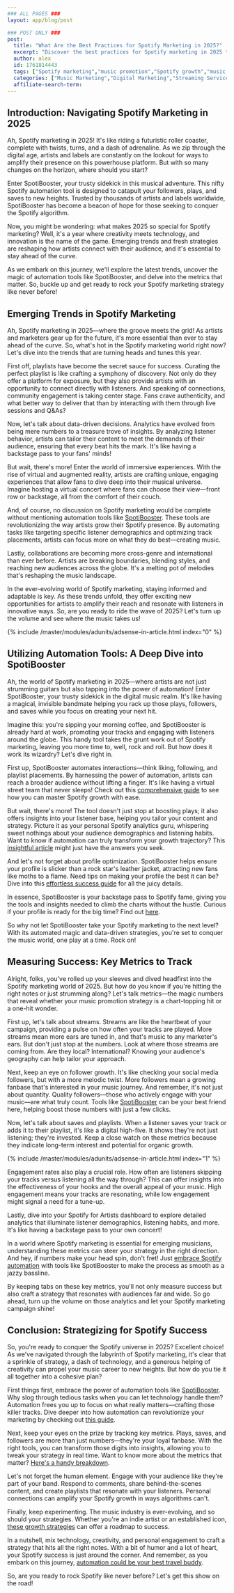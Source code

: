 ```yaml
---
### ALL PAGES ###
layout: app/blog/post

### POST ONLY ###
post:
  title: "What Are the Best Practices for Spotify Marketing in 2025?"
  excerpt: "Discover the best practices for Spotify marketing in 2025 to enhance your music presence and grow your audience effectively."
  author: alex
  id: 1761814443
  tags: ["Spotify marketing","music promotion","Spotify growth","music streaming"]
  categories: ["Music Marketing","Digital Marketing","Streaming Services"]
  affiliate-search-term: 
---
```


## Introduction: Navigating Spotify Marketing in 2025

Ah, Spotify marketing in 2025! It's like riding a futuristic roller coaster, complete with twists, turns, and a dash of adrenaline. As we zip through the digital age, artists and labels are constantly on the lookout for ways to amplify their presence on this powerhouse platform. But with so many changes on the horizon, where should you start?

Enter SpotiBooster, your trusty sidekick in this musical adventure. This nifty Spotify automation tool is designed to catapult your followers, plays, and saves to new heights. Trusted by thousands of artists and labels worldwide, SpotiBooster has become a beacon of hope for those seeking to conquer the Spotify algorithm.

Now, you might be wondering: what makes 2025 so special for Spotify marketing? Well, it's a year where creativity meets technology, and innovation is the name of the game. Emerging trends and fresh strategies are reshaping how artists connect with their audience, and it's essential to stay ahead of the curve.

As we embark on this journey, we'll explore the latest trends, uncover the magic of automation tools like SpotiBooster, and delve into the metrics that matter. So, buckle up and get ready to rock your Spotify marketing strategy like never before!

## Emerging Trends in Spotify Marketing

Ah, Spotify marketing in 2025—where the groove meets the grid! As artists and marketers gear up for the future, it's more essential than ever to stay ahead of the curve. So, what's hot in the Spotify marketing world right now? Let's dive into the trends that are turning heads and tunes this year.

First off, playlists have become the secret sauce for success. Curating the perfect playlist is like crafting a symphony of discovery. Not only do they offer a platform for exposure, but they also provide artists with an opportunity to connect directly with listeners. And speaking of connections, community engagement is taking center stage. Fans crave authenticity, and what better way to deliver that than by interacting with them through live sessions and Q&As?

Now, let's talk about data-driven decisions. Analytics have evolved from being mere numbers to a treasure trove of insights. By analyzing listener behavior, artists can tailor their content to meet the demands of their audience, ensuring that every beat hits the mark. It's like having a backstage pass to your fans' minds!

But wait, there's more! Enter the world of immersive experiences. With the rise of virtual and augmented reality, artists are crafting unique, engaging experiences that allow fans to dive deep into their musical universe. Imagine hosting a virtual concert where fans can choose their view—front row or backstage, all from the comfort of their couch.

And, of course, no discussion on Spotify marketing would be complete without mentioning automation tools like [SpotiBooster](https://spotibooster.com). These tools are revolutionizing the way artists grow their Spotify presence. By automating tasks like targeting specific listener demographics and optimizing track placements, artists can focus more on what they do best—creating music.

Lastly, collaborations are becoming more cross-genre and international than ever before. Artists are breaking boundaries, blending styles, and reaching new audiences across the globe. It's a melting pot of melodies that's reshaping the music landscape.

In the ever-evolving world of Spotify marketing, staying informed and adaptable is key. As these trends unfold, they offer exciting new opportunities for artists to amplify their reach and resonate with listeners in innovative ways. So, are you ready to ride the wave of 2025? Let's turn up the volume and see where the music takes us!

{% include /master/modules/adunits/adsense-in-article.html index="0" %}

## Utilizing Automation Tools: A Deep Dive into SpotiBooster

Ah, the world of Spotify marketing in 2025—where artists are not just strumming guitars but also tapping into the power of automation! Enter SpotiBooster, your trusty sidekick in the digital music realm. It's like having a magical, invisible bandmate helping you rack up those plays, followers, and saves while you focus on creating your next hit.

Imagine this: you're sipping your morning coffee, and SpotiBooster is already hard at work, promoting your tracks and engaging with listeners around the globe. This handy tool takes the grunt work out of Spotify marketing, leaving you more time to, well, rock and roll. But how does it work its wizardry? Let's dive right in.

First up, SpotiBooster automates interactions—think liking, following, and playlist placements. By harnessing the power of automation, artists can reach a broader audience without lifting a finger. It's like having a virtual street team that never sleeps! Check out this [comprehensive guide](https://spotibooster.com/blog/mastering-spotify-growth-a-comprehensive-guide-to-using-spotibooster) to see how you can master Spotify growth with ease.

But wait, there's more! The tool doesn't just stop at boosting plays; it also offers insights into your listener base, helping you tailor your content and strategy. Picture it as your personal Spotify analytics guru, whispering sweet nothings about your audience demographics and listening habits. Want to know if automation can truly transform your growth trajectory? This [insightful article](https://spotibooster.com/blog/can-automation-tools-transform-your-spotify-growth-trajectory) might just have the answers you seek.

And let's not forget about profile optimization. SpotiBooster helps ensure your profile is slicker than a rock star's leather jacket, attracting new fans like moths to a flame. Need tips on making your profile the best it can be? Dive into this [effortless success guide](https://spotibooster.com/blog/effortless-spotify-success-how-to-optimize-your-profile) for all the juicy details.

In essence, SpotiBooster is your backstage pass to Spotify fame, giving you the tools and insights needed to climb the charts without the hustle. Curious if your profile is ready for the big time? Find out [here](https://spotibooster.com/blog/is-your-spotify-profile-ready-for-the-big-time).

So why not let SpotiBooster take your Spotify marketing to the next level? With its automated magic and data-driven strategies, you're set to conquer the music world, one play at a time. Rock on!

## Measuring Success: Key Metrics to Track

Alright, folks, you've rolled up your sleeves and dived headfirst into the Spotify marketing world of 2025. But how do you know if you're hitting the right notes or just strumming along? Let's talk metrics—the magic numbers that reveal whether your music promotion strategy is a chart-topping hit or a one-hit wonder.

First up, let's talk about streams. Streams are like the heartbeat of your campaign, providing a pulse on how often your tracks are played. More streams mean more ears are tuned in, and that's music to any marketer's ears. But don't just stop at the numbers. Look at where those streams are coming from. Are they local? International? Knowing your audience's geography can help tailor your approach.

Next, keep an eye on follower growth. It's like checking your social media followers, but with a more melodic twist. More followers mean a growing fanbase that's interested in your music journey. And remember, it's not just about quantity. Quality followers—those who actively engage with your music—are what truly count. Tools like [SpotiBooster](https://spotibooster.com/blog/how-can-spotibooster-elevate-your-spotify-presence) can be your best friend here, helping boost those numbers with just a few clicks.

Now, let's talk about saves and playlists. When a listener saves your track or adds it to their playlist, it's like a digital high-five. It shows they're not just listening; they're invested. Keep a close watch on these metrics because they indicate long-term interest and potential for organic growth. 

{% include /master/modules/adunits/adsense-in-article.html index="1" %}

Engagement rates also play a crucial role. How often are listeners skipping your tracks versus listening all the way through? This can offer insights into the effectiveness of your hooks and the overall appeal of your music. High engagement means your tracks are resonating, while low engagement might signal a need for a tune-up.

Lastly, dive into your Spotify for Artists dashboard to explore detailed analytics that illuminate listener demographics, listening habits, and more. It's like having a backstage pass to your own concert!

In a world where Spotify marketing is essential for emerging musicians, understanding these metrics can steer your strategy in the right direction. And hey, if numbers make your head spin, don't fret! Just [embrace Spotify automation](https://spotibooster.com/blog/is-it-time-to-embrace-spotify-automation-for-your-music-career) with tools like SpotiBooster to make the process as smooth as a jazzy bassline. 

By keeping tabs on these key metrics, you'll not only measure success but also craft a strategy that resonates with audiences far and wide. So go ahead, turn up the volume on those analytics and let your Spotify marketing campaign shine!

## Conclusion: Strategizing for Spotify Success

So, you're ready to conquer the Spotify universe in 2025? Excellent choice! As we've navigated through the labyrinth of Spotify marketing, it's clear that a sprinkle of strategy, a dash of technology, and a generous helping of creativity can propel your music career to new heights. But how do you tie it all together into a cohesive plan?

First things first, embrace the power of automation tools like [SpotiBooster](https://spotibooster.com). Why slog through tedious tasks when you can let technology handle them? Automation frees you up to focus on what really matters—crafting those killer tracks. Dive deeper into how automation can revolutionize your marketing by checking out [this guide](https://spotibooster.com/blog/why-spotify-automation-is-key-to-modern-music-marketing).

Next, keep your eyes on the prize by tracking key metrics. Plays, saves, and followers are more than just numbers—they're your loyal fanbase. With the right tools, you can transform those digits into insights, allowing you to tweak your strategy in real time. Want to know more about the metrics that matter? [Here's a handy breakdown](https://spotibooster.com/blog/unlocking-spotify-success-an-artist-s-guide-to-growth).

Let's not forget the human element. Engage with your audience like they're part of your band. Respond to comments, share behind-the-scenes content, and create playlists that resonate with your listeners. Personal connections can amplify your Spotify growth in ways algorithms can't.

Finally, keep experimenting. The music industry is ever-evolving, and so should your strategies. Whether you're an indie artist or an established icon, [these growth strategies](https://spotibooster.com/blog/from-independents-to-icons-spotify-growth-strategies-for-all) can offer a roadmap to success.

In a nutshell, mix technology, creativity, and personal engagement to craft a strategy that hits all the right notes. With a bit of humor and a lot of heart, your Spotify success is just around the corner. And remember, as you embark on this journey, [automation could be your best travel buddy](https://spotibooster.com/blog/the-future-of-spotify-growth-embracing-automation-for-success).

So, are you ready to rock Spotify like never before? Let's get this show on the road!
